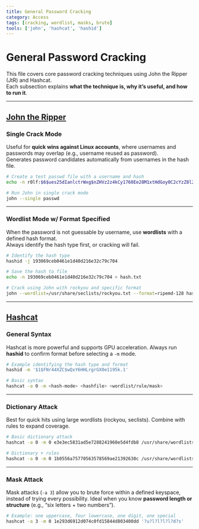 ```yaml
---
title: General Password Cracking
category: Access
tags: [cracking, wordlist, masks, brute]
tools: ['john', 'hashcat', 'hashid']
---
```


# General Password Cracking

This file covers core password cracking techniques using John the Ripper (JtR) and Hashcat.  
Each subsection explains **what the technique is, why it’s useful, and how to run it**.  

---

## [John the Ripper](https://github.com/openwall/john)

### Single Crack Mode
Useful for **quick wins against Linux accounts**, where usernames and passwords may overlap (e.g., username reused as password).  
Generates password candidates automatically from usernames in the hash file.  

```bash
# Create a test passwd file with a username and hash
echo -n r0lf:$6$ues25dIanlctrWxg$nZHVz2z4kCy1760Ee28M1xtHdGoy0C2cYzZ8l2sVa1kIa8K9gAcdBP.GI6ng/qA4oaMrgElZ1Cb9OeXO4Fvy3/:0:0:Rolf Sebastian:/home/r0lf:/bin/bash > passwd

# Run John in single crack mode
john --single passwd
```

---

### Wordlist Mode w/ Format Specified
When the password is not guessable by username, use **wordlists** with a defined hash format.  
Always identify the hash type first, or cracking will fail.  

```bash
# Identify the hash type
hashid -j 193069ceb0461e1d40d216e32c79c704

# Save the hash to file
echo -n 193069ceb0461e1d40d216e32c79c704 > hash.txt

# Crack using John with rockyou and specific format
john --wordlist=/usr/share/seclists/rockyou.txt --format=ripemd-128 hash.txt
```

---

## [Hashcat](https://github.com/hashcat/hashcat)

### General Syntax
Hashcat is more powerful and supports GPU acceleration. Always run **hashid** to confirm format before selecting a `-m` mode.  

```bash
# Example identifying the hash type and format
hashid -m '$1$FNr44XZC$wQxY6HHLrgrGX0e1195k.1'

# Basic syntax
hashcat -a 0 -m <hash-mode> <hashfile> <wordlist/rule/mask>
```

---

### Dictionary Attack
Best for quick hits using large wordlists (rockyou, seclists). Combine with rules to expand coverage.  

```bash
# Basic dictionary attack
hashcat -a 0 -m 0 e3e3ec5831ad5e7288241960e5d4fdb8 /usr/share/wordlists/rockyou.txt

# Dictionary + rules
hashcat -a 0 -m 0 1b0556a75770563578569ae21392630c /usr/share/wordlists/rockyou.txt -r /usr/share/hashcat/rules/best64.rule
```

---

### Mask Attack
Mask attacks (`-a 3`) allow you to brute force within a defined keyspace, instead of trying every possibility. 
Ideal when you know **password length or structure** (e.g., “six letters + two numbers”).  

```bash
# Example: one uppercase, four lowercase, one digit, one special
hashcat -a 3 -m 0 1e293d6912d074c0fd15844d803400dd '?u?l?l?l?l?d?s'
```

